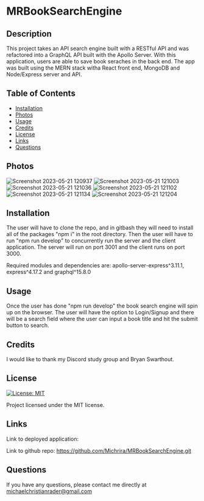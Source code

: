 # MRBookSearchEngine

## Description

This project takes an API search engine built with a RESTful API and was refactored into a GraphQL API built with the Apollo Server. With this application, users are able to save book seraches in the back end. The app was built using the MERN stack witha  React front end, MongoDB and Node/Express server and API. 

## Table of Contents 
- [Installation](#installation)
- [Photos](#photos)
- [Usage](#usage)
- [Credits](#credits)
- [License](#license)
- [Links](#links)
- [Questions](#questions)

## Photos
![Screenshot 2023-05-21 120937](https://github.com/Michrira/MRBookSearchEngine/assets/126362926/18c7beba-6fa0-4079-a742-b9fa21f362d3)
![Screenshot 2023-05-21 121003](https://github.com/Michrira/MRBookSearchEngine/assets/126362926/a615562b-8222-4ba7-adfc-1816c7943b5a)
![Screenshot 2023-05-21 121036](https://github.com/Michrira/MRBookSearchEngine/assets/126362926/31f271fc-731f-4f84-b43a-7678923c8509)
![Screenshot 2023-05-21 121102](https://github.com/Michrira/MRBookSearchEngine/assets/126362926/a415a5b1-9355-40e5-a634-ca6e62a74cf3)
![Screenshot 2023-05-21 121134](https://github.com/Michrira/MRBookSearchEngine/assets/126362926/437b152d-ffc7-47f2-b498-7740e35d1f1b)
![Screenshot 2023-05-21 121204](https://github.com/Michrira/MRBookSearchEngine/assets/126362926/85f01375-f32b-4288-b0d1-4aae623053c9)


## Installation

The user will have to clone the repo, and in gitbash they will need to install all of the packages "npm i" in the root directory. Then the user will have to run "npm run develop" to concurrently run the server and the client application. The server will run on port 3001 and the client runs on port 3000.

Required modules and dependencies are: apollo-server-express^3.11.1, express^4.17.2 and graphql^15.8.0

## Usage

 Once the user has done "npm run develop" the book search engine will spin up on the browser. The user will have the option to Login/Signup and there will be a search field where the user can input a book title and hit the submit button to search. 

## Credits

I would like to thank my Discord study group and Bryan Swarthout. 

## License

[![License: MIT](https://img.shields.io/badge/License-MIT-blue.svg)](https://opensource.org/licenses/MIT)
  
Project licensed under the MIT license.

## Links
Link to deployed application: 

Link to github repo: https://github.com/Michrira/MRBookSearchEngine.git

## Questions

If you have any questions, please contact me directly at michaelchristianrader@gmail.com
